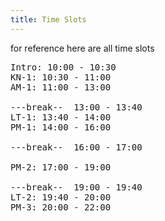 ```yaml
---
title: Time Slots
---
```


for reference here are all time slots

<pre>
Intro: 10:00 - 10:30
KN-1: 10:30 - 11:00
AM-1: 11:00 - 13:00

---break--  13:00 - 13:40
LT-1: 13:40 - 14:00
PM-1: 14:00 - 16:00

---break--  16:00 - 17:00

PM-2: 17:00 - 19:00

---break--  19:00 - 19:40
LT-2: 19:40 - 20:00
PM-3: 20:00 - 22:00

</pre>
